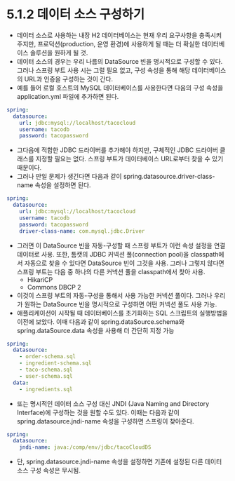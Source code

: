 # 5.1.2 데이터 소스 구성하기
- 데이터 소스로 사용하는 내장 H2 데이터베이스는 현재 우리 요구사항을 충족시켜 주지만, 프로덕션(production, 운영 환경)에 사용하게 될 때는 더 확실한 데이터베이스 솔루션을 원하게 될 것.
- 데이터 소스의 경우는 우리 나름의 DataSource 빈을 명시적으로 구성할 수 있다. 그러나 스프링 부트 사용 시는 그럴 필요 없고, 구성 속성을 통해 해당 데이터베이스의 URL과 인증을 구성하는 것이 간다.
- 예를 들어 로컬 호스트의 MySQL 데이터베이스를 사용한다면 다음의 구성 속성을 application.yml 파일에 추가하면 된다.
```yaml
spring:
  datasource:
    url: jdbc:mysql://localhost/tacocloud
    username: tacodb
    password: tacopassword
```
- 그다음에 적합한 JDBC 드라이버를 추가해야 하지만, 구체적인 JDBC 드라이버 클래스를 지정할 필요는 없다. 스프링 부트가 데이터베이스 URL로부터 찾을 수 있기 때문이다.
- 그러나 만일 문제가 생긴다면 다음과 같이 spring.datasource.driver-class-name 속성을 설정하면 된다.
```yaml
spring:
  datasource:
    url: jdbc:mysql://localhost/tacocloud
    username: tacodb
    password: tacopassword
    driver-class-name: com.mysql.jdbc.Driver
```
- 그러면 이 DataSource 빈을 자동-구성할 때 스프링 부트가 이런 속성 설정을 연결 데이터로 사용. 또한, 톰캣의 JDBC 커넥션 풀(connection pool)을 classpath에서 자동으로 찾을 수 있다면 DataSource
빈이 그것을 사용. 그러나 그렇지 않다면 스프링 부트는 다음 중 하나의 다른 커넥션 풀을 classpath에서 찾아 사용.
  - HikariCP
  - Commons DBCP 2
- 이것이 스프링 부트의 자동-구성을 통해서 사용 가능한 커넥션 풀이다. 그러나 우리가 원하는 DataSource 빈을 명시적으로 구성하면 어떤 커넥션 풀도 사용 가능.
- 애플리케이션이 시작될 때 데이터베이스를 초기화하는 SQL 스크립트의 실행방법을 이전에 보았다. 이때 다음과 같이 spring.dataSource.schema와 spring.dataSource.data 속성을 사용해 더 간단히 지정 가능
```yaml
spring:
  datasource:
    - order-schema.sql
    - ingredient-schema.sql
    - taco-schema.sql
    - user-schema.sql
  data:
    - ingredients.sql
```
- 또는 명시적인 데이터 소스 구성 대신 JNDI (Java Naming and Directory Interface)에 구성하는 것을 원할 수도 있다. 이때는 다음과 같이 spring.datasource.jndi-name 속성을 구성하면 스프링이
찾아준다.
```yaml
spring:
  datasource:
    jndi-name: java:/comp/env/jdbc/tacoCloudDS
```
- 단, spring.datasource.jndi-name 속성을 설정하면 기존에 설정된 다른 데이터 소스 구성 속성은 무시됨.
